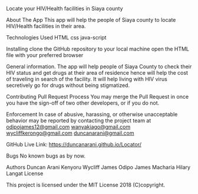 Locate your HIV/Health facilities in Siaya county

About The App
This app will help the people of Siaya county to locate HIV/Health facilities in their area.

Technologies Used
HTML
css
java-script

Installing
clone the GitHub repository to your local machine
open the HTML file with your preferred browser

General information.
The app will help people of Siaya County to check their HIV status and get drugs at their area of residence
hence will help the cost of traveling in search of the facility.
It will help living with HIV virus secretively go for drugs without being stigmatized.

Contributing
Pull Request Process
You may merge the Pull Request in once you have the sign-off of two other developers, or if you do not.

Enforcement
In case of abusive, harassing, or otherwise unacceptable behavior may be reported by contacting the project team at
odipojames12@gmail.com
wanyakiago@gmail.com
wycliffkerongo@gmail.com
duncanarani@gmail.com

GitHub Live Link: https://duncanarani.github.io/Locator/

Bugs
No known bugs as by now.

Authors
Duncan Arani
Kenyoru Wycliff
James Odipo
James Macharia
Hilary Langat
License

This project is licensed under the MIT License 2018 (C)copyright.
